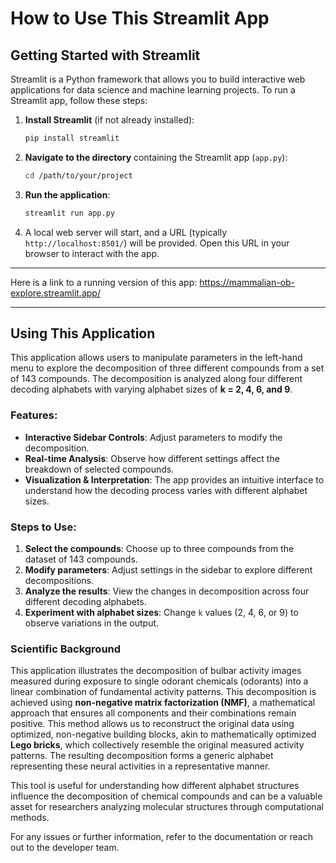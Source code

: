 # How to Use This Streamlit App

## Getting Started with Streamlit
Streamlit is a Python framework that allows you to build interactive web applications for data science and machine learning projects. To run a Streamlit app, follow these steps:

1. **Install Streamlit** (if not already installed):
   ```bash
   pip install streamlit
   ```
2. **Navigate to the directory** containing the Streamlit app (`app.py`):
   ```bash
   cd /path/to/your/project
   ```
3. **Run the application**:
   ```bash
   streamlit run app.py
   ```
4. A local web server will start, and a URL (typically `http://localhost:8501/`) will be provided. Open this URL in your browser to interact with the app.

---

Here is a link to a running version of this app: 
https://mammalian-ob-explore.streamlit.app/

---

## Using This Application

This application allows users to manipulate parameters in the left-hand menu to explore the decomposition of three different compounds from a set of 143 compounds. The decomposition is analyzed along four different decoding alphabets with varying alphabet sizes of **k = 2, 4, 6, and 9**.

### Features:
- **Interactive Sidebar Controls**: Adjust parameters to modify the decomposition.
- **Real-time Analysis**: Observe how different settings affect the breakdown of selected compounds.
- **Visualization & Interpretation**: The app provides an intuitive interface to understand how the decoding process varies with different alphabet sizes.

### Steps to Use:
1. **Select the compounds**: Choose up to three compounds from the dataset of 143 compounds.
2. **Modify parameters**: Adjust settings in the sidebar to explore different decompositions.
3. **Analyze the results**: View the changes in decomposition across four different decoding alphabets.
4. **Experiment with alphabet sizes**: Change `k` values (2, 4, 6, or 9) to observe variations in the output.

### Scientific Background
This application illustrates the decomposition of bulbar activity images measured during exposure to single odorant chemicals (odorants) into a linear combination of fundamental activity patterns. This decomposition is achieved using **non-negative matrix factorization (NMF)**, a mathematical approach that ensures all components and their combinations remain positive. This method allows us to reconstruct the original data using optimized, non-negative building blocks, akin to mathematically optimized **Lego bricks**, which collectively resemble the original measured activity patterns. The resulting decomposition forms a generic alphabet representing these neural activities in a representative manner. 

This tool is useful for understanding how different alphabet structures influence the decomposition of chemical compounds and can be a valuable asset for researchers analyzing molecular structures through computational methods.

For any issues or further information, refer to the documentation or reach out to the developer team.
